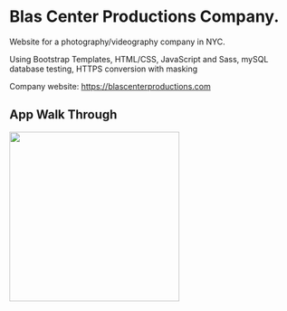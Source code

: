 # Blas Center Productions Company. 

Website for a photography/videography company in NYC.

Using Bootstrap Templates, HTML/CSS, JavaScript and Sass, mySQL database testing, HTTPS conversion with masking

Company website: https://blascenterproductions.com

## App Walk Through
 <img src="http://g.recordit.co/m1N80xSkhz.gif" width= "300"> 
